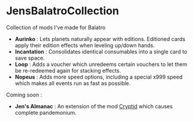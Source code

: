 # JensBalatroCollection
Collection of mods I've made for Balatro

- **Aurinko** : Lets planets naturally appear with editions. Editioned cards apply their edition effects when leveling up/down hands.
- **Incantation** : Consolidates identical consumables into a single card to save space.
- **Loop** : Adds a voucher which unredeems certain vouchers to let them be re-redeemed again for stacking effects.
- **Nopeus** : Adds more speed options, including a special x999 speed which makes all events run as fast as possible.

Coming soon :
- **Jen's Almanac** : An extension of the mod [Cryptid](https://github.com/MathIsFun0/Cryptid) which causes complete pandemonium.
